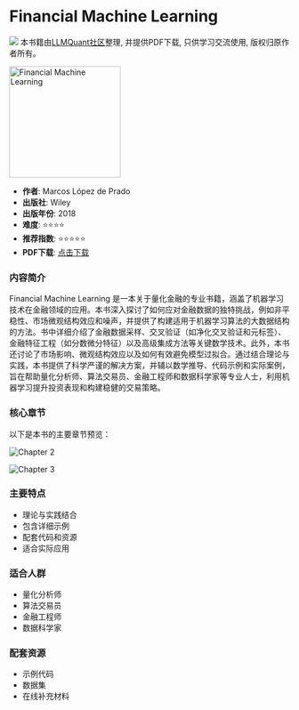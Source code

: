 # Financial Machine Learning

![](https://fastly.jsdelivr.net/gh/bucketio/img3@main/2024/09/04/1725464231869-e0b2f727-2a0f-4270-bf6c-31ddc350426a.gif)
本书籍由[LLMQuant社区](https://llmquant.com/)整理, 并提供PDF下载, 只供学习交流使用, 版权归原作者所有。

<img src="1.png" alt="Financial Machine Learning" width="200"/>

- **作者**: Marcos López de Prado
- **出版社**: Wiley
- **出版年份**: 2018
- **难度**: ⭐⭐⭐⭐
- **推荐指数**: ⭐⭐⭐⭐⭐
- **PDF下载**: [点击下载](https://asset.quant-wiki.com/pdf/Financial%20Machine%20Learning.pdf)

### 内容简介

Financial Machine Learning 是一本关于量化金融的专业书籍，涵盖了机器学习技术在金融领域的应用。本书深入探讨了如何应对金融数据的独特挑战，例如非平稳性、市场微观结构效应和噪声，并提供了构建适用于机器学习算法的大数据结构的方法。书中详细介绍了金融数据采样、交叉验证（如净化交叉验证和元标签）、金融特征工程（如分数微分特征）以及高级集成方法等关键数学技术。此外，本书还讨论了市场影响、微观结构效应以及如何有效避免模型过拟合。通过结合理论与实践，本书提供了科学严谨的解决方案，并辅以数学推导、代码示例和实际案例，旨在帮助量化分析师、算法交易员、金融工程师和数据科学家等专业人士，利用机器学习提升投资表现和构建稳健的交易策略。

### 核心章节

以下是本书的主要章节预览：

![Chapter 2](2.png)

![Chapter 3](3.png)

### 主要特点

- 理论与实践结合
- 包含详细示例
- 配套代码和资源
- 适合实际应用

### 适合人群

- 量化分析师
- 算法交易员
- 金融工程师
- 数据科学家

### 配套资源

- 示例代码
- 数据集
- 在线补充材料